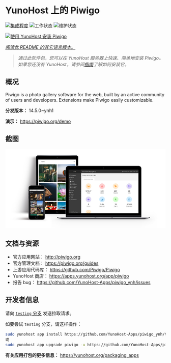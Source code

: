 <!--
注意：此 README 由 <https://github.com/YunoHost/apps/tree/master/tools/readme_generator> 自动生成
请勿手动编辑。
-->

# YunoHost 上的 Piwigo

[![集成程度](https://dash.yunohost.org/integration/piwigo.svg)](https://ci-apps.yunohost.org/ci/apps/piwigo/) ![工作状态](https://ci-apps.yunohost.org/ci/badges/piwigo.status.svg) ![维护状态](https://ci-apps.yunohost.org/ci/badges/piwigo.maintain.svg)

[![使用 YunoHost 安装 Piwigo](https://install-app.yunohost.org/install-with-yunohost.svg)](https://install-app.yunohost.org/?app=piwigo)

*[阅读此 README 的其它语言版本。](./ALL_README.md)*

> *通过此软件包，您可以在 YunoHost 服务器上快速、简单地安装 Piwigo。*  
> *如果您还没有 YunoHost，请参阅[指南](https://yunohost.org/install)了解如何安装它。*

## 概况

Piwigo is a photo gallery software for the web, built by an active community of users and developers. Extensions make Piwigo easily customizable.


**分发版本：** 14.5.0~ynh1

**演示：** <https://piwigo.org/demo>

## 截图

![Piwigo 的截图](./doc/screenshots/screenshot_Piwigo.jpg)

## 文档与资源

- 官方应用网站： <http://piwigo.org>
- 官方管理文档： <https://piwigo.org/guides>
- 上游应用代码库： <https://github.com/Piwigo/Piwigo>
- YunoHost 商店： <https://apps.yunohost.org/app/piwigo>
- 报告 bug： <https://github.com/YunoHost-Apps/piwigo_ynh/issues>

## 开发者信息

请向 [`testing` 分支](https://github.com/YunoHost-Apps/piwigo_ynh/tree/testing) 发送拉取请求。

如要尝试 `testing` 分支，请这样操作：

```bash
sudo yunohost app install https://github.com/YunoHost-Apps/piwigo_ynh/tree/testing --debug
或
sudo yunohost app upgrade piwigo -u https://github.com/YunoHost-Apps/piwigo_ynh/tree/testing --debug
```

**有关应用打包的更多信息：** <https://yunohost.org/packaging_apps>
